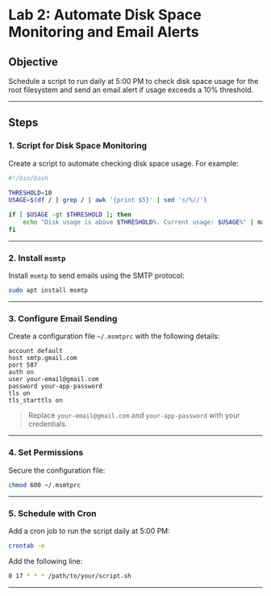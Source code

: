 
# Lab 2: Automate Disk Space Monitoring and Email Alerts

## Objective
Schedule a script to run daily at 5:00 PM to check disk space usage for the root filesystem and send an email alert if usage exceeds a 10% threshold.

---

## Steps

### 1. Script for Disk Space Monitoring
Create a script to automate checking disk space usage. For example:
```bash
#!/bin/bash

THRESHOLD=10
USAGE=$(df / | grep / | awk '{print $5}' | sed 's/%//')

if [ $USAGE -gt $THRESHOLD ]; then
    echo "Disk usage is above $THRESHOLD%. Current usage: $USAGE%" | mail -s "Disk Space Alert" user@example.com
fi
```

---

### 2. Install `msmtp`
Install `msmtp` to send emails using the SMTP protocol:
```bash
sudo apt install msmtp
```

---

### 3. Configure Email Sending
Create a configuration file `~/.msmtprc` with the following details:
```
account default
host smtp.gmail.com
port 587
auth on
user your-email@gmail.com
password your-app-password
tls on
tls_starttls on
```
> Replace `your-email@gmail.com` and `your-app-password` with your credentials.

---

### 4. Set Permissions
Secure the configuration file:
```bash
chmod 600 ~/.msmtprc
```

---

### 5. Schedule with Cron
Add a cron job to run the script daily at 5:00 PM:
```bash
crontab -e
```
Add the following line:
```bash
0 17 * * * /path/to/your/script.sh
```

---
